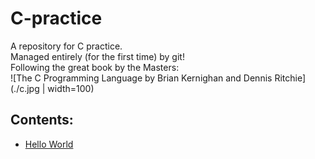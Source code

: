 # C-practice

A repository for C practice.<br/>
Managed entirely (for the first time) by git!<br/>
Following the great book by the Masters:<br/>
![The C Programming Language by Brian Kernighan and Dennis Ritchie](./c.jpg | width=100)

## Contents:
- [Hello World](https://github.com/syswraith/C-practice/blob/main/001_hello_word/hello_world.c)
